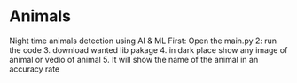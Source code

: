# Animals
Night time animals detection using AI &amp; ML
First: Open the main.py 
2: run the code 
3. download wanted lib pakage
4. in dark place show any image of animal or vedio of animal 
5. It will show the name of the animal in an accuracy rate
